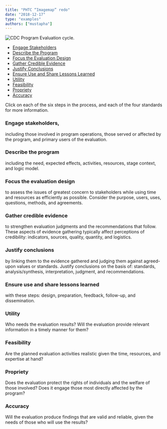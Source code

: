 ```yaml
---
title: "PHTC “Imagemap” redo"
date: "2018-12-17"
type: "examples"
authors: ["mustapha"]
---
```


<img src="/img/examples/cdc-framework_00.jpg" alt="CDC Program Evaluation cycle." aria-hidden="true" class="cdc-framework-image-print m-auto">
<div class="d-md-flex flex-row mx-auto mx-md-none mb-3 cdc-framework-imagemap">
<div class="cdc-framework-image">
    <ul class="nav cdc-items" role="tablist">
        <li id="step-1">
        <a class="" id="stakeholders-tab" data-toggle="tab" href="#stakeholders" role="tab" aria-controls="stakeholders" aria-selected="false">Engage Stakeholders</a>
        </li>
        <li id="step-2">
        <a class="" id="program-tab" data-toggle="tab" href="#program" role="tab" aria-controls="program" aria-selected="false">Describe the Program</a>
        </li>
        <li id="step-3">
        <a class="" id="evaluation-tab" data-toggle="tab" href="#evaluation" role="tab" aria-controls="evaluation" aria-selected="false">Focus the Evaluation Design</a>
        </li>
        <li id="step-4">
        <a class="" id="evidence-tab" data-toggle="tab" href="#evidence" role="tab" aria-controls="evidence" aria-selected="false">Gather Credible Evidence</a>
        </li>
        <li id="step-5">
        <a class="" id="conclusion-tab" data-toggle="tab" href="#conclusion" role="tab" aria-controls="conclusion" aria-selected="false">Justify Conclusions</a>
        </li>
        <li id="step-6">
        <a class="" id="lessons-tab" data-toggle="tab" href="#lessons" role="tab" aria-controls="lessons" aria-selected="false">Ensure Use and Share Lessons Learned</a>
        </li>
        <li id="standard-1">
        <a class="" id="utility-tab" data-toggle="tab" href="#utility" role="tab" aria-controls="utility" aria-selected="true">Utility</a>
        </li>
        <li id="standard-2">
        <a class="" id="feasibility-tab" data-toggle="tab" href="#feasibility" role="tab" aria-controls="feasibility" aria-selected="true">Feasibility</a>
        </li>
        <li id="standard-3">
        <a class="" id="propriety-tab" data-toggle="tab" href="#propriety" role="tab" aria-controls="propriety" aria-selected="true">Propriety</a>
        </li>
        <li id="standard-4">
        <a class="" id="accuracy-tab" data-toggle="tab" href="#accuracy" role="tab" aria-controls="accuracy" aria-selected="true">Accuracy</a>
        </li>
    </ul>
</div>
<div class="cdc-framework-content">
    <div class="tab-content">
        <div class="tab-pane show active" id="starter">
            <p class="text-secondary">Click on each of the six steps in the process, and each of the four standards for more information.</p>
        </div>
        <div class="tab-pane" id="stakeholders" role="tabpanel" aria-labelledby="stakeholders-tab">
            <h3>Engage stakeholders,</h3>
            <p>including those involved in program operations, those served or affected by the program, and primary users of the evaluation.</p>
        </div>
        <div class="tab-pane" id="program" role="tabpanel" aria-labelledby="program-tab">
            <h3>Describe the program</h3>
            <p>including the need, expected effects, activities, resources, stage context, and logic model.</p>
        </div>
        <div class="tab-pane" id="evaluation" role="tabpanel" aria-labelledby="evaluation-tab">
            <h3>Focus the evaluation design</h3>
            <p>to assess the issues of greatest concern to stakeholders while using time and resources as efficiently as possible. Consider the purpose, users, uses, questions, methods, and agreements.</p>
        </div>
        <div class="tab-pane" id="evidence" role="tabpanel" aria-labelledby="evidence-tab">
            <h3>Gather credible evidence</h3>
            <p>to strengthen evaluation judgments and the recommendations that follow. These aspects of evidence gathering typically affect perceptions of credibility: indicators, sources, quality, quantity, and logistics.</p>
        </div>
        <div class="tab-pane" id="conclusion" role="tabpanel" aria-labelledby="conclusion-tab">
            <h3>Justify conclusions</h3>
            <p>by linking them to the evidence gathered and judging them against agreed-upon values or standards. Justify conclusions on the basis of: standards, analysis/synthesis, interpretation, judgment, and recommendations.</p>
        </div>
        <div class="tab-pane" id="lessons" role="tabpanel" aria-labelledby="lessons-tab">
            <h3>Ensure use and share lessons learned</h3>
            <p>with these steps: design, preparation, feedback, follow-up, and dissemination.</p>
        </div>
        <div class="tab-pane" id="utility" role="tabpanel" aria-labelledby="utility-tab">
            <h3 class="d-block">Utility</h3>
            <p class="d-block">Who needs the evaluation results? Will the evaluation provide relevant information in a timely manner for them?</p>
        </div>
        <div class="tab-pane" id="feasibility" role="tabpanel" aria-labelledby="feasibility-tab">
            <h3 class="d-block">Feasibility</h3>
            <p class="d-block">Are the planned evaluation activities realistic given the time, resources, and expertise at hand?</p>
        </div>
        <div class="tab-pane" id="propriety" role="tabpanel" aria-labelledby="propriety-tab">
            <h3 class="d-block">Propriety</h3>
            <p class="d-block">Does the evaluation protect the rights of individuals and the welfare of those involved? Does it engage those most directly affected by the program?</p>
        </div>
        <div class="tab-pane" id="accuracy" role="tabpanel" aria-labelledby="accuracy-tab">
            <h3 class="d-block">Accuracy</h3>
            <p class="d-block">Will the evaluation produce findings that are valid and reliable, given the needs of those who will use the results?</p>
        </div>
    </div>
</div>
</div>
<link rel="stylesheet" href="/css/cdc.css" />
